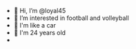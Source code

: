- 👋 Hi, I’m @loyal45
- 👀 I’m interested in football and volleyball
- 🚗 I'm like a car
- 🥳 I'm 24 years old
- <!---
loyal45/loyal45 is a ✨ special ✨ repository because its `README.md` (this file) appears on your GitHub profile.
You can click the Preview link to take a look at your changes.
--->
<imgsrc="c4.wallpaperflare.com/wallpaper/1019/637/281/nissan-car-nissan-r34-gtr-japan-japanese-hd-wallpaper-preview.jpg">


